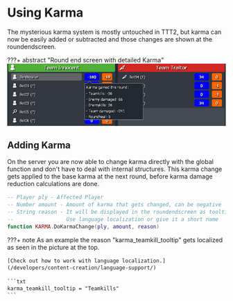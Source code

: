 # Using Karma

The mysterious karma system is mostly untouched in TTT2, but karma can now be easily added or subtracted and those changes are shown at the roundendscreen.

???+ abstract "Round end screen with detailed Karma"
    ![Icon Padding](../../assets/images/article/roundend_karma.png)

## Adding Karma

On the server you are now able to change karma directly with the global function and don't have to deal with internal structures.
This karma change gets applied to the base karma at the next round, before karma damage reduction calculations are done.

```lua
-- Player ply - Affected Player
-- Number amount - Amount of karma that gets changed, can be negative
-- String reason - It will be displayed in the roundendscreen as tooltip
--                 Use language localization or give it a short name
function KARMA.DoKarmaChange(ply, amount, reason)
```

???+ note 
    As an example the reason "karma_teamkill_tooltip" gets localized as seen in the picture at the top.

    [Check out how to work with language localization.](/developers/content-creation/language-support/)

    ```txt
    karma_teamkill_tooltip = "Teamkills"
    ```
